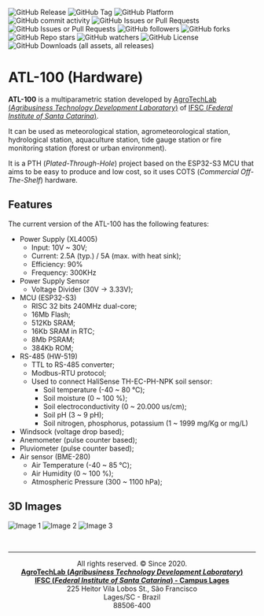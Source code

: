 ![GitHub Release](https://img.shields.io/github/v/release/agrotechlab-ifsc/atl100_hw)
![GitHub Tag](https://img.shields.io/github/v/tag/AgroTechLab-IFSC/atl100_hw)
![GitHub Platform](https://img.shields.io/badge/Platform-KiCad-blue)
![GitHub commit activity](https://img.shields.io/github/commit-activity/t/agrotechlab-ifsc/atl100_hw)
![GitHub Issues or Pull Requests](https://img.shields.io/github/issues/agrotechlab-ifsc/atl100_hw)
![GitHub Issues or Pull Requests](https://img.shields.io/github/issues-pr/agrotechlab-ifsc/atl100_hw)
![GitHub followers](https://img.shields.io/github/followers/agrotechlab-ifsc)
![GitHub forks](https://img.shields.io/github/forks/agrotechlab-ifsc/atl100_hw)
![GitHub Repo stars](https://img.shields.io/github/stars/agrotechlab-ifsc/atl100_hw)
![GitHub watchers](https://img.shields.io/github/watchers/agrotechlab-ifsc/atl100_hw)
![GitHub License](https://img.shields.io/github/license/agrotechlab-ifsc/atl100_hw)
![GitHub Downloads (all assets, all releases)](https://img.shields.io/github/downloads/agrotechlab-ifsc/atl100_hw/total)

# ATL-100 (Hardware)

**ATL-100** is a multiparametric station developed by <a href="https://agrotechlab.lages.ifsc.edu.br">AgroTechLab (*Agribusiness Technology Development Laboratory*)</a> of <a href="https://www.ifsc.edu.br">IFSC (*Federal Institute of Santa Catarina*)</a>.

It can be used as meteorological station, agrometeorological station, hydrological station, aquaculture station, tide gauge station or fire monitoring station (forest or urban environment).

It is a PTH (*Plated-Through-Hole*) project based on the ESP32-S3 MCU that aims to be easy to produce and low cost, so it uses COTS (*Commercial Off-The-Shelf*) hardware.

## Features

The current version of the ATL-100 has the following features:

 - Power Supply (XL4005)
   - Input: 10V ~ 30V;
   - Current: 2.5A (typ.) / 5A (max. with heat sink);
   - Efficiency: 90%
   - Frequency: 300KHz
 - Power Supply Sensor
   - Voltage Divider (30V -> 3.33V);
 - MCU (ESP32-S3)
   - RISC 32 bits 240MHz dual-core;
   - 16Mb Flash;
   - 512Kb SRAM;
   - 16Kb SRAM in RTC;
   - 8Mb PSRAM;
   - 384Kb ROM;
 - RS-485 (HW-519)
   - TTL to RS-485 converter;
   - Modbus-RTU protocol;
   - Used to connect HaliSense TH-EC-PH-NPK soil sensor:
     - Soil temperature (-40 ~ 80 ℃);
     - Soil moisture (0 ~ 100 %);
     - Soil electroconductivity (0 ~ 20.000 us/cm);
     - Soil pH (3 ~ 9 pH);
     - Soil nitrogen, phosphorus, potassium (1 ~ 1999 mg/Kg or mg/L)
 - Windsock (voltage drop based);
 - Anemometer (pulse counter based);
 - Pluviometer (pulse counter based);
 - Air sensor (BME-280)
   - Air Temperature (-40 ~ 85 ℃);
   - Air Humidity (0 ~ 100 %);
   - Atmospheric Pressure (300 ~ 1100 hPa);


## 3D Images
![Image 1](./atl100_board_1.png "3D image 1")
![Image 2](./atl100_board_2.png "3D image 2")
![Image 3](./atl100_board_3.png "3D image 3")

<br><hr><p style="text-align: center;">All rights reserved. &copy; Since 2020.<br><b><a href="https://agrotechlab.lages.ifsc.edu.br/">AgroTechLab (<i>Agribusiness Technology Development Laboratory</i>)</a></b><br>
<b><a href="https://ifsc.edu.br/web/campus-lages">IFSC (<i>Federal Institute of Santa Catarina</i>) - Campus Lages</a></b><br>
225 Heitor Vila Lobos St., São Francisco<br>
Lages/SC - Brazil<br>
88506-400</p>